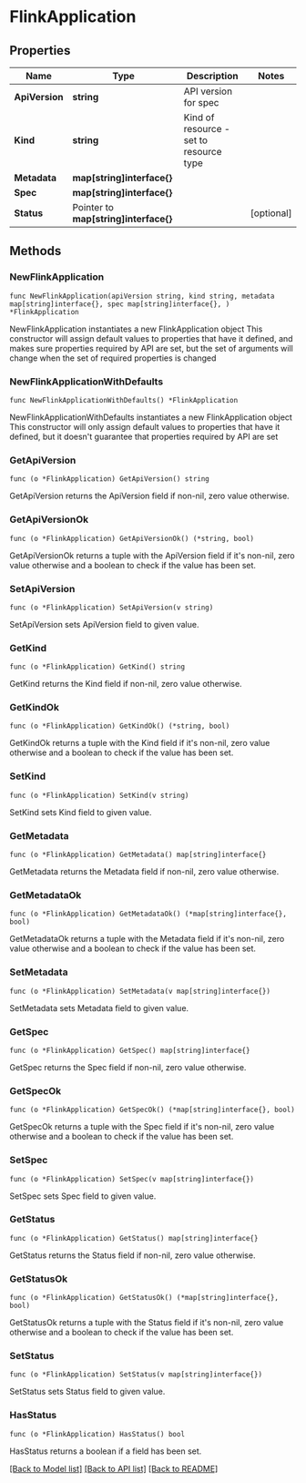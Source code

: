 # FlinkApplication

## Properties

Name | Type | Description | Notes
------------ | ------------- | ------------- | -------------
**ApiVersion** | **string** | API version for spec | 
**Kind** | **string** | Kind of resource - set to resource type | 
**Metadata** | **map[string]interface{}** |  | 
**Spec** | **map[string]interface{}** |  | 
**Status** | Pointer to **map[string]interface{}** |  | [optional] 

## Methods

### NewFlinkApplication

`func NewFlinkApplication(apiVersion string, kind string, metadata map[string]interface{}, spec map[string]interface{}, ) *FlinkApplication`

NewFlinkApplication instantiates a new FlinkApplication object
This constructor will assign default values to properties that have it defined,
and makes sure properties required by API are set, but the set of arguments
will change when the set of required properties is changed

### NewFlinkApplicationWithDefaults

`func NewFlinkApplicationWithDefaults() *FlinkApplication`

NewFlinkApplicationWithDefaults instantiates a new FlinkApplication object
This constructor will only assign default values to properties that have it defined,
but it doesn't guarantee that properties required by API are set

### GetApiVersion

`func (o *FlinkApplication) GetApiVersion() string`

GetApiVersion returns the ApiVersion field if non-nil, zero value otherwise.

### GetApiVersionOk

`func (o *FlinkApplication) GetApiVersionOk() (*string, bool)`

GetApiVersionOk returns a tuple with the ApiVersion field if it's non-nil, zero value otherwise
and a boolean to check if the value has been set.

### SetApiVersion

`func (o *FlinkApplication) SetApiVersion(v string)`

SetApiVersion sets ApiVersion field to given value.


### GetKind

`func (o *FlinkApplication) GetKind() string`

GetKind returns the Kind field if non-nil, zero value otherwise.

### GetKindOk

`func (o *FlinkApplication) GetKindOk() (*string, bool)`

GetKindOk returns a tuple with the Kind field if it's non-nil, zero value otherwise
and a boolean to check if the value has been set.

### SetKind

`func (o *FlinkApplication) SetKind(v string)`

SetKind sets Kind field to given value.


### GetMetadata

`func (o *FlinkApplication) GetMetadata() map[string]interface{}`

GetMetadata returns the Metadata field if non-nil, zero value otherwise.

### GetMetadataOk

`func (o *FlinkApplication) GetMetadataOk() (*map[string]interface{}, bool)`

GetMetadataOk returns a tuple with the Metadata field if it's non-nil, zero value otherwise
and a boolean to check if the value has been set.

### SetMetadata

`func (o *FlinkApplication) SetMetadata(v map[string]interface{})`

SetMetadata sets Metadata field to given value.


### GetSpec

`func (o *FlinkApplication) GetSpec() map[string]interface{}`

GetSpec returns the Spec field if non-nil, zero value otherwise.

### GetSpecOk

`func (o *FlinkApplication) GetSpecOk() (*map[string]interface{}, bool)`

GetSpecOk returns a tuple with the Spec field if it's non-nil, zero value otherwise
and a boolean to check if the value has been set.

### SetSpec

`func (o *FlinkApplication) SetSpec(v map[string]interface{})`

SetSpec sets Spec field to given value.


### GetStatus

`func (o *FlinkApplication) GetStatus() map[string]interface{}`

GetStatus returns the Status field if non-nil, zero value otherwise.

### GetStatusOk

`func (o *FlinkApplication) GetStatusOk() (*map[string]interface{}, bool)`

GetStatusOk returns a tuple with the Status field if it's non-nil, zero value otherwise
and a boolean to check if the value has been set.

### SetStatus

`func (o *FlinkApplication) SetStatus(v map[string]interface{})`

SetStatus sets Status field to given value.

### HasStatus

`func (o *FlinkApplication) HasStatus() bool`

HasStatus returns a boolean if a field has been set.


[[Back to Model list]](../README.md#documentation-for-models) [[Back to API list]](../README.md#documentation-for-api-endpoints) [[Back to README]](../README.md)



